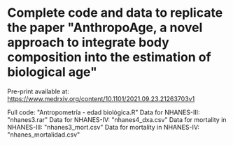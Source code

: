 # Complete code and data to replicate the paper "AnthropoAge, a novel approach to integrate body composition into the estimation of biological age"

Pre-print available at: https://www.medrxiv.org/content/10.1101/2021.09.23.21263703v1

Full code: "Antropometría - edad biológica.R"
Data for NHANES-III: "nhanes3.rar"
Data for NHANES-IV: "nhanes4_dxa.csv"
Data for mortality in NHANES-III: "nhanes3_mort.csv"
Data for mortality in NHANES-IV: "nhanes_mortalidad.csv"
